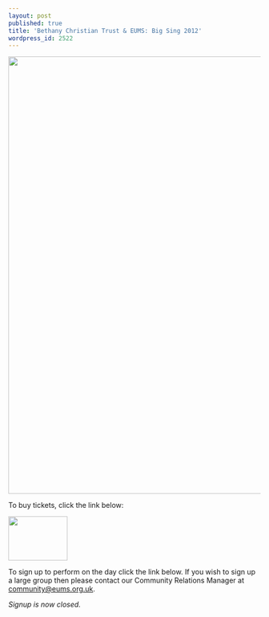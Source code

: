 ```yaml
---
layout: post
published: true
title: 'Bethany Christian Trust & EUMS: Big Sing 2012'
wordpress_id: 2522
---
```


<a title="buy tickets online" href="http://www.ticketsource.co.uk/event/27964"> <img src="{{ site.external_assets }}/posters/20121103_bethanybigsing.jpg" alt="" width="620" height="872" /></a>

To buy tickets, click the link below:

<a title="buy tickets online" href="http://www.ticketsource.co.uk/event/27964"> <img src="http://www.ticketsource.co.uk/images/buyTickets/buyTickets-medium.png" alt="" width="118" height="88" border="0" /></a>

To sign up to perform on the day click the link below. If you wish to sign up a large group then please contact our Community Relations Manager at <a title="Email us" href="mailto:community@eums.org.uk" target="_blank">community@eums.org.uk</a>.

*Signup is now closed.*
